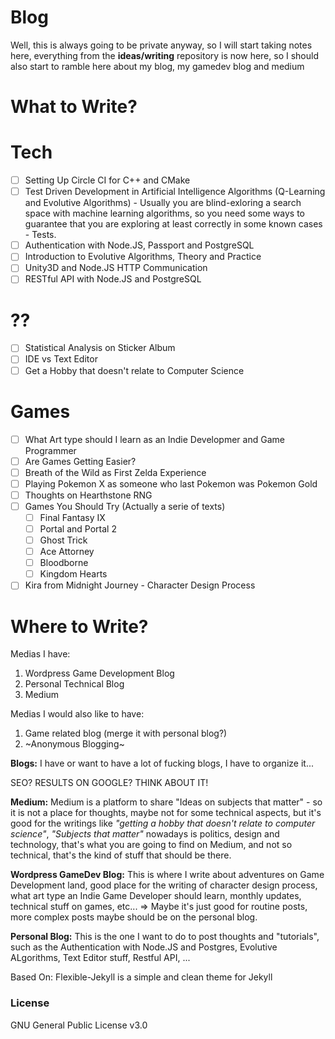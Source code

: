 # Blog

Well, this is always going to be private anyway, so I will start taking notes here, everything from the **ideas/writing** repository is now here, so I should also start to ramble here about my blog, my gamedev blog and medium

# What to Write?

# Tech
- [ ] Setting Up Circle CI for C++ and CMake
- [ ] Test Driven Development in Artificial Intelligence Algorithms (Q-Learning and Evolutive Algorithms) - Usually you are blind-exloring a search space with machine learning algorithms, so you need some ways to guarantee that you are exploring at least correctly in some known cases - Tests.
- [ ] Authentication with Node.JS, Passport and PostgreSQL
- [ ] Introduction to Evolutive Algorithms, Theory and Practice
- [ ] Unity3D and Node.JS HTTP Communication
- [ ] RESTful API with Node.JS and PostgreSQL

# ??
- [ ] Statistical Analysis on Sticker Album
- [ ] IDE vs Text Editor
- [ ] Get a Hobby that doesn't relate to Computer Science

# Games
- [ ] What Art type should I learn as an Indie Developmer and Game Programmer
- [ ] Are Games Getting Easier?
- [ ] Breath of the Wild as First Zelda Experience
- [ ] Playing Pokemon X as someone who last Pokemon was Pokemon Gold
- [ ] Thoughts on Hearthstone RNG
- [ ] Games You Should Try (Actually a serie of texts)
    - [ ] Final Fantasy IX
    - [ ] Portal and Portal 2
    - [ ] Ghost Trick
    - [ ] Ace Attorney
    - [ ] Bloodborne
    - [ ] Kingdom Hearts
- [ ] Kira from Midnight Journey - Character Design Process

# Where to Write?

Medias I have:
1. Wordpress Game Development Blog
2. Personal Technical Blog
3. Medium

Medias I would also like to have:
1. Game related blog (merge it with personal blog?)
2. ~Anonymous Blogging~

**Blogs:** I have or want to have a lot of fucking blogs, I have to organize it...

SEO? RESULTS ON GOOGLE? THINK ABOUT IT!

**Medium:** Medium is a platform to share "Ideas on subjects that matter" - so it is not a place for thoughts, maybe not for some technical aspects, but it's good for the writings like *"getting a hobby that doesn't relate to computer science"*, *"Subjects that matter"* nowadays is politics, design and technology, that's what you are going to find on Medium, and not so technical, that's the kind of stuff that should be there.

**Wordpress GameDev Blog:** This is where I write about adventures on Game Development land, good place for the writing of character design process, what art type an Indie Game Developer should learn, monthly updates, technical stuff on games, etc... => Maybe it's just good for routine posts, more complex posts maybe should be on the personal blog.

**Personal Blog:** This is the one I want to do to post thoughts and "tutorials", such as the Authentication with Node.JS and Postgres, Evolutive ALgorithms, Text Editor stuff, Restful API, ...


Based On: Flexible-Jekyll is a simple and clean theme for Jekyll

### License

GNU General Public License v3.0
